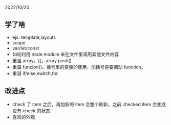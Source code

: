 2022/10/20

## 学了啥

- ejs: template,layouts
- scope
- var/let/const
- 如何利用 node module 来在文件里调用其他文件内容
- 重温 array。[]，array.push()
- 重温 funcion()。括号里的变量的使用，加括号是要调动 function。
- 重温 if/else,switch,for

## 改进点

- check 了 item 之后，再加新的 item 会整个刷新，之前 checked item 会变成没有 check 的状态
- 喜欢的外观
